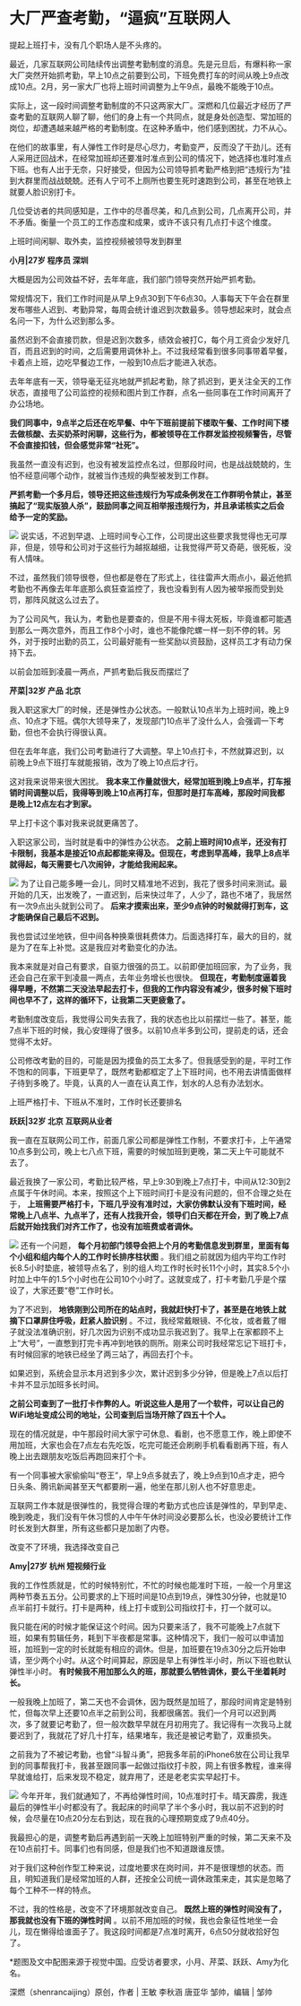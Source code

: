 # 大厂严查考勤，“逼疯”互联网人

提起上班打卡，没有几个职场人是不头疼的。

最近，几家互联网公司陆续传出调整考勤制度的消息。先是元旦后，有爆料称一家大厂突然开始抓考勤，早上10点之前要到公司，下班免费打车的时间从晚上9点改成10点。2月，另一家大厂也将上班时间调整为上午9点，最晚不能晚于10点。

实际上，这一段时间调整考勤制度的不只这两家大厂。深燃和几位最近才经历了严查考勤的互联网人聊了聊，他们的身上有一个共同点，就是身处创造型、常加班的岗位，却遭遇越来越严格的考勤制度。在这种矛盾中，他们感到困扰，力不从心。

在他们的故事里，有人弹性工作时是尽心尽力，考勤变严，反而没了干劲儿。还有人采用迂回战术，在经常加班却还要准时准点到公司的情况下，她选择也准时准点下班。也有人出于无奈，只好接受，但因为公司领导抓考勤严格到把“违规行为”挂到大群里而战战兢兢。还有人宁可不上厕所也要生死时速跑到公司，甚至在地铁上就要人脸识别打卡。

几位受访者的共同感知是，工作中的尽善尽美，和几点到公司，几点离开公司，并不矛盾。衡量一个员工的工作态度和成果，或许不该只有几点打卡这个维度。

上班时间闲聊、取外卖，监控视频被领导发到群里

**小月|27岁 程序员 深圳**

大概是因为公司效益不好，去年年底，我们部门领导突然开始严抓考勤。

常规情况下，我们工作时间是从早上9点30到下午6点30。人事每天下午会在群里发布哪些人迟到、考勤异常，每周会统计谁迟到次数最多。领导想起来时，就会点名问一下，为什么迟到那么多。

虽然迟到不会直接罚款，但是迟到次数多，绩效会被打C，每个月工资会少发好几百，而且迟到的时间，之后需要用调休补上。不过我经常看到很多同事带着早餐，卡着点上班，边吃早餐边工作，一般到10点后才能进入状态。

去年年底有一天，领导毫无征兆地就严抓起考勤，除了抓迟到，更关注全天的工作状态，直接甩了公司监控的视频和图片到工作群，点名一些同事在工作时间离开了办公场地。

**我们同事中，9点半之后还在吃早餐、中午下班前提前下楼取午餐、工作时间下楼去做核酸、去买奶茶时闲聊，这些行为，都被领导在工作群发监控视频警告，尽管不会直接扣钱，但会感觉非常“社死”。**

我虽然一直没有迟到，也没有被发监控点名过，但那段时间，也是战战兢兢的，生怕不经意间哪个动作，就被当作违规的典型被发到工作群。

**严抓考勤一个多月后，领导还把这些违规行为写成条例发在工作群明令禁止，甚至搞起了“现实版狼人杀”，鼓励同事之间互相举报违规行为，并且承诺核实之后会给予一定的奖励。**

![](https://inews.gtimg.com/news_bt/OcjUDxbcUJj75xl_U25Iy3T4X6Os8h4-pI8r_VWYUhgSUAA/1000)
说实话，不迟到早退、上班时间专心工作，公司提出这些要求我觉得也无可厚非，但是，领导和公司对于这些行为越抠越细，让我觉得严苛又奇葩，很死板，没有人情味。

不过，虽然我们领导很卷，但也都是卷在了形式上，往往雷声大雨点小，最近他抓考勤也不再像去年年底那么疯狂查监控了，我也没看到有人因为被举报而受到处罚，那阵风就这么过去了。

为了公司风气，我认为，考勤也是要查的，但是不用卡得太死板，毕竟谁都可能遇到那么一两次意外，而且工作8个小时，谁也不能像陀螺一样一刻不停的转。另外，对于按时出勤的员工，公司最好能有一些奖励以资鼓励，这样员工才有动力保持下去。

以前会加班到凌晨一两点，严抓考勤后我反而摆烂了

**芹菜|32岁 产品 北京**

我入职这家大厂的时候，还是弹性办公状态。一般默认10点半为上班时间，晚上9点、10点才下班。偶尔大领导来了，发现部门10点半了没什么人，会强调一下考勤，但也不会执行得很认真。

但在去年年底，我们公司考勤进行了大调整。早上10点打卡，不然就算迟到，以前晚上9点下班打车就能报销，改为了晚上10点后才行。

这对我来说带来很大困扰。
**我本来工作量就很大，经常加班到晚上9点半，打车报销时间调整以后，我得等到晚上10点再打车，但那时是打车高峰，那段时间我都是晚上12点左右才到家。**

早上打卡这个事对我来说就更痛苦了。

入职这家公司，当时就是看中的弹性办公状态。
**之前上班时间10点半，还没有打卡限制，我基本是接近10点起都能来得及。但现在，考虑到早高峰，我早上8点半就得起，每天需要七八次闹钟，才能给我闹起来。**

![](https://inews.gtimg.com/news_bt/OsEmQpEvoCjeNBN9lNtR8xZ7tx73GwqYYlR-P6eMfRjwcAA/1000)
为了让自己能多睡一会儿，同时又精准地不迟到，我花了很多时间来测试。最开始的几天，出发晚了，一直迟到，后来快过年了，人少了，路也不堵了，我居然有一次9点出头就到公司了。
**后来才摸索出来，至少9点钟的时候就得打到车，这才能确保自己最后不迟到。**

我也尝试过坐地铁，但中间各种换乘很耗费体力。后面选择打车，最大的目的，就是为了在车上补觉。这是我应对考勤变化的办法。

我本来就是对自己有要求，自驱力很强的员工。以前即便加班回家，为了业务，我还会自己在家干到凌晨一两点，去年业务增长也很快。
**但现在，考勤制度逼着我得早睡，不然第二天没法早起去打卡，但我的工作内容没有减少，很多时候下班时间也早不了，这样的循环下，让我第二天更疲惫了。**

考勤制度改变后，我觉得公司失去我了，我的状态也比以前摆烂一些了。甚至，能7点半下班的时候，我心安理得了很多。以前10点半多到公司，提前走的话，还会觉得不太好。

公司修改考勤的目的，可能是因为摸鱼的员工太多了。但我感受到的是，平时工作不饱和的同事，下班更早了，既然考勤都框定了上下班时间，也不用去讲情面做样子待到多晚了。毕竟，认真的人一直在认真工作，划水的人总有办法划水。

上班严格打卡、下班从不准时，工作时长还要排名

**跃跃|32岁 北京 互联网从业者**

我一直在互联网公司工作，前面几家公司都是弹性工作制，不要求打卡，上午通常10点多到公司，晚上七八点下班，需要的时候加班到更晚，第二天上午可能就不去了。

最近我换了一家公司，考勤比较严格，早上9:30到晚上7点打卡，中间从12:30到2点属于午休时间。本来，按照这个上下班时间打卡是没有问题的，但不合理之处在于，
**上班需要严格打卡，下班几乎没有准时过，大家仿佛默认没有下班时间，经常晚上八点半、九点半了，还有人找我开会，领导们白天都在开会，到了晚上7点后就开始找我们对齐工作了，也没有加班费或者调休。**

![](https://inews.gtimg.com/news_bt/OI9Cx6LSgx_dumZxRXg5X68qeHTC7xFyI45ZjpF4wfTicAA/1000)
还有一个问题， **每个月初部门领导会把上个月的考勤信息发到群里，里面有每个小组和组内每个人的工作时长排序柱状图**
。我们组之前就因为组内平均工作时长8.5小时垫底，被领导点名了，别的组人均工作时长时长11个小时，其实8.5个小时加上中午的1.5个小时也在公司10个小时了。这就变成了，打卡考勤几乎是个摆设了，大家还要“卷”工作时长。

为了不迟到， **地铁刚到公司所在的站点时，我就赶快打卡了，甚至是在地铁上就摘下口罩屏住呼吸，赶紧人脸识别**
。不过，我经常戴眼镜、不化妆，或者戴了帽子就没法准确识别，好几次因为识别不成功显示我迟到了。我早上在家都顾不上上“大号”，一直憋到打完卡再冲到地铁的厕所。刚来公司时我经常忘记下班打卡，有时候回家的地铁已经坐了两三站了，再回去打个卡。

如果迟到，系统会显示本月迟到多少次，累计迟到多少分钟，但是晚上7点以后打卡并不显示加班多长时间。

**之前公司查到了一批打卡作弊的人。听说这些人是用了一个软件，可以让自己的WiFi地址变成公司的地址，公司查到后当场开除了四五十个人。**

现在的情况就是，中午那段时间大家宁可休息、看剧，也不愿意工作，晚上即使不用加班，大家也会在7点左右先吃饭，吃完可能还会刷刷手机看看剧再下班，有人晚上出去跟朋友吃饭后再跑回来打个卡。

有一个同事被大家偷偷叫“卷王”，早上9点多就去了，晚上9点到10点才走，把今日头条、腾讯新闻甚至天气都要刷一遍，他坐在那儿别人也不好意思走。

互联网工作本就是很弹性的，我觉得合理的考勤方式也应该是弹性的，早到早走、晚到晚走，我们没有午休习惯的人中午午休时间没必要那么长，也没必要统计工作时长发到大群里，所有这些都只是加剧了内卷。

改变不了环境，我选择改变自己

**Amy|27岁 杭州 短视频行业**

我的工作性质就是，忙的时候特别忙，不忙的时候也能准时下班，一般一个月里这两种节奏五五分。公司要求的上下班时间是10点到19点，弹性30分钟，也就是10点半前打卡就行。打卡是两种，线上打卡或到公司指纹打卡，打一个就可以。

我只能在闲的时候才能保证这个时间。因为只要来活了，我不可能晚上7点就下班，如果有剪辑任务，耗到下半夜都是常事。这种情况下，我们一般可以申请加班，加班到一定的时长就能有相应的调休。但是，加班要在19点30分之后开始申请，至少两个小时。从这个时间算起，原因是早上有弹性半小时，所以下班也默认弹性半小时。
**有时候我不用加那么久的班，那就要么牺牲调休，要么干坐着耗时长。**

一般我晚上加班了，第二天也不会调休，因为既然是加班了，那段时间肯定是特别忙，但每次早上还要10点半之前到公司，我都很痛苦。我们一个月可以迟到两次，多了就要记考勤了，但一般次数早早就在月初用完了。我记得有一次我马上就要迟到了，我就花了好几十打车，结果堵车，我还是被记考勤了，双重损失。

之前我为了不被记考勤，也曾“斗智斗勇”，把我多年前的iPhone6放在公司让我早到的同事帮我打卡，我甚至跟同事一起做过指纹打卡胶，网上有很多教程，谁来得早就谁给打，后来发现不稳定，就弃用了，还是老老实实早起打卡。

![](https://inews.gtimg.com/news_bt/OizbE1pwE3wcmVxYuwXhlblxoIz2MsBiuE2O-N4f2gjdYAA/1000)
今年开年，我们就通知了，不再给弹性时间，10点准时打卡。晴天霹雳，我连最后的弹性半小时都没有了。我起床的时间早了半个多小时，我以前不迟到的时候，会尽量在10点20分左右到达，现在我的心理预期变成了9点40分。

我最担心的是，调整考勤后再遇到前一天晚上加班特别严重的时候，第二天来不及在10点前打卡。同事们也有同感，但是我们也不知道跟谁反馈。

对于我们这种创作型工种来说，过度地要求在岗时间，并不是很理想的状态。而且，明知道我们是经常加班的人群，还按全公司统一调休政策来走，其实是忽略了每个工种不一样的特点。

不过，我的性格是，改变不了环境那就改变自己。 **既然上班的弹性时间没有了，那我就也没有下班的弹性时间**
。以前不用加班的时候，我也会象征性地坐一会儿，现在懒得给谁面子了。我这段时间都是7点准时离开，6点50分就收拾好包了。

*题图及文中配图来源于视觉中国。应受访者要求，小月、芹菜、跃跃、Amy为化名。

深燃（shenrancaijing）原创，作者 | 王敏 李秋涵 唐亚华 邹帅，编辑 | 邹帅

